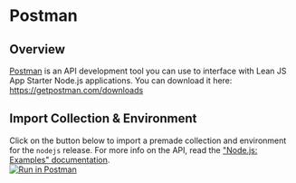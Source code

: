 # Postman
## Overview
[Postman](https://getpostman.com) is an API development tool you can use to interface with Lean JS App Starter Node.js applications. You can download it here: https://getpostman.com/downloads

## Import Collection & Environment
Click on the button below to import a premade collection and environment for the `nodejs` release. For more info on the API, read the ["Node.js: Examples" documentation](../envs/nodejs/nodejs/examples.md).  
[![Run in Postman](https://run.pstmn.io/button.svg)](https://app.getpostman.com/run-collection/0a856b770363eab086b4#?env%5B*chan%20API%5D=W3sia2V5IjoiUk9PVCIsInZhbHVlIjoiaHR0cDovL2xvY2FsaG9zdDo5MDAxIiwiZGVzY3JpcHRpb24iOiIiLCJlbmFibGVkIjp0cnVlfV0=)